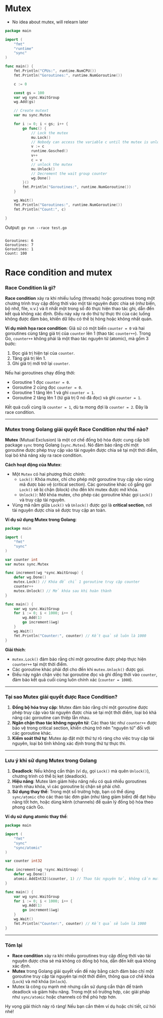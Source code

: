 # Mutex

- No idea about mutex, will relearn later
```go
package main

import (
	"fmt"
	"runtime"
	"sync"
)

func main() {
	fmt.Println("CPUs:", runtime.NumCPU())
	fmt.Println("Goroutines:", runtime.NumGoroutine())

	c := 0

	const gs = 100
	var wg sync.WaitGroup
	wg.Add(gs)

	// Create mutext
	var mu sync.Mutex

	for i := 0; i < gs; i++ {
		go func() {
			// Lock the mutex
			mu.Lock()
			// Nobody can access the variable c until the mutex is unlocked
			v := c
			runtime.Gosched()
			v++
			c = v
			// unlock the mutex
			mu.Unlock()
			// Decrement the wait group counter
			wg.Done()
		}()
		fmt.Println("Goroutines:", runtime.NumGoroutine())
	}

	wg.Wait()
	fmt.Println("Goroutines:", runtime.NumGoroutine())
	fmt.Println("Count:", c)

}
```

Output: `go run --race test.go`
```

Goroutines: 6
Goroutines: 7
Goroutines: 1
Count: 100
```

# Race condition and mutex
### Race Condition là gì?

**Race condition** xảy ra khi nhiều luồng (threads) hoặc goroutines trong một chương trình truy cập đồng thời vào một tài nguyên được chia sẻ (như biến, bộ nhớ, file, v.v.) và ít nhất một trong số đó thực hiện thao tác ghi, dẫn đến kết quả không xác định. Điều này xảy ra do thứ tự thực thi của các luồng không được đảm bảo, khiến dữ liệu có thể bị hỏng hoặc không nhất quán.

**Ví dụ minh họa race condition**:
Giả sử có một biến `counter = 0` và hai goroutines cùng tăng giá trị của `counter` lên 1 (thao tác `counter++`). Trong Go, `counter++` không phải là một thao tác nguyên tử (atomic), mà gồm 3 bước:
1. Đọc giá trị hiện tại của `counter`.
2. Tăng giá trị lên 1.
3. Ghi giá trị mới trở lại `counter`.

Nếu hai goroutines chạy đồng thời:
- Goroutine 1 đọc `counter = 0`.
- Goroutine 2 cũng đọc `counter = 0`.
- Goroutine 1 tăng lên 1 và ghi `counter = 1`.
- Goroutine 2 tăng lên 1 (từ giá trị 0 nó đã đọc) và ghi `counter = 1`.

Kết quả cuối cùng là `counter = 1`, dù ta mong đợi là `counter = 2`. Đây là race condition.

---

### Mutex trong Golang giải quyết Race Condition như thế nào?

**Mutex** (Mutual Exclusion) là một cơ chế đồng bộ hóa được cung cấp bởi package `sync` trong Golang (`sync.Mutex`). Nó đảm bảo rằng chỉ một goroutine được phép truy cập vào tài nguyên được chia sẻ tại một thời điểm, loại bỏ khả năng xảy ra race condition.

**Cách hoạt động của Mutex**:
- Một `Mutex` có hai phương thức chính:
  - `Lock()`: Khóa mutex, chỉ cho phép một goroutine truy cập vào vùng mã được bảo vệ (critical section). Các goroutine khác cố gắng gọi `Lock()` sẽ bị chặn (block) cho đến khi mutex được mở khóa.
  - `Unlock()`: Mở khóa mutex, cho phép các goroutine khác gọi `Lock()` và truy cập tài nguyên.
- Vùng mã nằm giữa `Lock()` và `Unlock()` được gọi là **critical section**, nơi tài nguyên được chia sẻ được truy cập an toàn.

**Ví dụ sử dụng Mutex trong Golang**:
```go
package main

import (
	"fmt"
	"sync"
)

var counter int
var mutex sync.Mutex

func increment(wg *sync.WaitGroup) {
	defer wg.Done()
	mutex.Lock() // Khóa để chỉ 1 goroutine truy cập counter
	counter++
	mutex.Unlock() // Mở khóa sau khi hoàn thành
}

func main() {
	var wg sync.WaitGroup
	for i := 0; i < 1000; i++ {
		wg.Add(1)
		go increment(&wg)
	}
	wg.Wait()
	fmt.Println("Counter:", counter) // Kết quả sẽ luôn là 1000
}
```

**Giải thích**:
- `mutex.Lock()` đảm bảo rằng chỉ một goroutine được phép thực hiện `counter++` tại một thời điểm.
- Các goroutine khác phải đợi cho đến khi `mutex.Unlock()` được gọi.
- Điều này ngăn chặn việc hai goroutine đọc và ghi đồng thời vào `counter`, đảm bảo kết quả cuối cùng luôn chính xác (`counter = 1000`).

---

### Tại sao Mutex giải quyết được Race Condition?
1. **Đồng bộ hóa truy cập**: Mutex đảm bảo rằng chỉ một goroutine được phép truy cập vào tài nguyên được chia sẻ tại một thời điểm, loại bỏ khả năng các goroutine can thiệp lẫn nhau.
2. **Ngăn chặn thao tác không nguyên tử**: Các thao tác như `counter++` được bảo vệ trong critical section, khiến chúng trở nên "nguyên tử" đối với các goroutine khác.
3. **Kiểm soát thứ tự**: Mutex áp đặt một thứ tự rõ ràng cho việc truy cập tài nguyên, loại bỏ tính không xác định trong thứ tự thực thi.

---

### Lưu ý khi sử dụng Mutex trong Golang
1. **Deadlock**: Nếu không cẩn thận (ví dụ, gọi `Lock()` mà quên `Unlock()`), chương trình có thể bị kẹt (deadlock).
2. **Hiệu năng**: Mutex làm giảm hiệu năng nếu có quá nhiều goroutines tranh nhau khóa, vì các goroutine bị chặn sẽ phải chờ.
3. **Sử dụng thay thế**: Trong một số trường hợp, bạn có thể dùng `sync/atomic` cho các thao tác đơn giản (như tăng giảm biến) để đạt hiệu năng tốt hơn, hoặc dùng kênh (channels) để quản lý đồng bộ hóa theo phong cách Go.

**Ví dụ sử dụng atomic thay thế**:
```go
package main

import (
	"fmt"
	"sync"
	"sync/atomic"
)

var counter int32

func increment(wg *sync.WaitGroup) {
	defer wg.Done()
	atomic.AddInt32(&counter, 1) // Thao tác nguyên tử, không cần mutex
}

func main() {
	var wg sync.WaitGroup
	for i := 0; i < 1000; i++ {
		wg.Add(1)
		go increment(&wg)
	}
	wg.Wait()
	fmt.Println("Counter:", counter) // Kết quả sẽ luôn là 1000
}
```

---

### Tóm lại
- **Race condition** xảy ra khi nhiều goroutines truy cập đồng thời vào tài nguyên được chia sẻ mà không có đồng bộ hóa, dẫn đến kết quả không xác định.
- **Mutex** trong Golang giải quyết vấn đề này bằng cách đảm bảo chỉ một goroutine truy cập tài nguyên tại một thời điểm, thông qua cơ chế khóa (`Lock`) và mở khóa (`Unlock`).
- Mutex là công cụ mạnh mẽ nhưng cần sử dụng cẩn thận để tránh deadlock và giảm hiệu năng. Trong một số trường hợp, các giải pháp như `sync/atomic` hoặc channels có thể phù hợp hơn.

Hy vọng giải thích này rõ ràng! Nếu bạn cần thêm ví dụ hoặc chi tiết, cứ hỏi nhé!